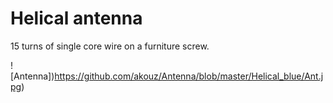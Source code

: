 # Helical antenna

15 turns of single core wire on a furniture screw.

![Antenna])https://github.com/akouz/Antenna/blob/master/Helical_blue/Ant.jpg)
